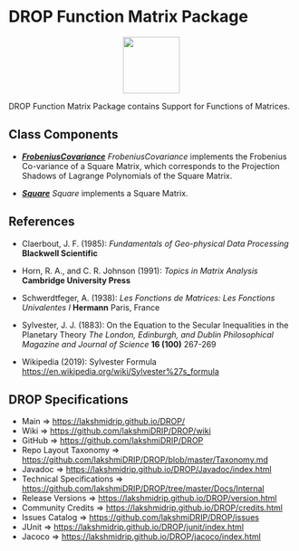 # DROP Function Matrix Package

<p align="center"><img src="https://github.com/lakshmiDRIP/DROP/blob/master/DRIP_Logo.gif?raw=true" width="100"></p>

DROP Function Matrix Package contains Support for Functions of Matrices.


## Class Components

 * [***FrobeniusCovariance***](https://github.com/lakshmiDRIP/DROP/tree/master/src/main/java/org/drip/function/matrix/FrobeniusCovariance.java)
 <i>FrobeniusCovariance</i> implements the Frobenius Co-variance of a Square Matrix, which corresponds to the Projection Shadows of Lagrange Polynomials of the Square Matrix.

 * [***Square***](https://github.com/lakshmiDRIP/DROP/tree/master/src/main/java/org/drip/function/matrix/Square.java)
 <i>Square</i> implements a Square Matrix.


## References

 * Claerbout, J. F. (1985): <i>Fundamentals of Geo-physical Data Processing</i> <b>Blackwell Scientific</b>

 * Horn, R. A., and C. R. Johnson (1991): <i>Topics in Matrix Analysis</i> <b>Cambridge University Press</b>

 * Schwerdtfeger, A. (1938): <i>Les Fonctions de Matrices: Les Fonctions Univalentes I</i> <b>Hermann</b> Paris, France

 * Sylvester, J. J. (1883): On the Equation to the Secular Inequalities in the Planetary Theory <i>The London, Edinburgh, and Dublin Philosophical Magazine and Journal of Science</i> <b>16 (100)</b> 267-269

 * Wikipedia (2019): Sylvester Formula https://en.wikipedia.org/wiki/Sylvester%27s_formula


## DROP Specifications

 * Main                     => https://lakshmidrip.github.io/DROP/
 * Wiki                     => https://github.com/lakshmiDRIP/DROP/wiki
 * GitHub                   => https://github.com/lakshmiDRIP/DROP
 * Repo Layout Taxonomy     => https://github.com/lakshmiDRIP/DROP/blob/master/Taxonomy.md
 * Javadoc                  => https://lakshmidrip.github.io/DROP/Javadoc/index.html
 * Technical Specifications => https://github.com/lakshmiDRIP/DROP/tree/master/Docs/Internal
 * Release Versions         => https://lakshmidrip.github.io/DROP/version.html
 * Community Credits        => https://lakshmidrip.github.io/DROP/credits.html
 * Issues Catalog           => https://github.com/lakshmiDRIP/DROP/issues
 * JUnit                    => https://lakshmidrip.github.io/DROP/junit/index.html
 * Jacoco                   => https://lakshmidrip.github.io/DROP/jacoco/index.html
